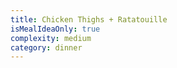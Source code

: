 ```yaml
---
title: Chicken Thighs + Ratatouille
isMealIdeaOnly: true
complexity: medium
category: dinner
---
```


